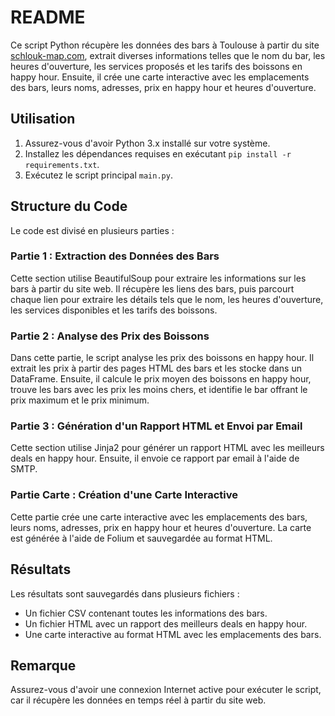 # README

Ce script Python récupère les données des bars à Toulouse à partir du site [schlouk-map.com](https://www.schlouk-map.com/fr/cities/toulouse/happy-hour), extrait diverses informations telles que le nom du bar, les heures d'ouverture, les services proposés et les tarifs des boissons en happy hour. Ensuite, il crée une carte interactive avec les emplacements des bars, leurs noms, adresses, prix en happy hour et heures d'ouverture.

## Utilisation

1. Assurez-vous d'avoir Python 3.x installé sur votre système.
2. Installez les dépendances requises en exécutant `pip install -r requirements.txt`.
3. Exécutez le script principal `main.py`.

## Structure du Code

Le code est divisé en plusieurs parties :

### Partie 1 : Extraction des Données des Bars

Cette section utilise BeautifulSoup pour extraire les informations sur les bars à partir du site web. Il récupère les liens des bars, puis parcourt chaque lien pour extraire les détails tels que le nom, les heures d'ouverture, les services disponibles et les tarifs des boissons.

### Partie 2 : Analyse des Prix des Boissons

Dans cette partie, le script analyse les prix des boissons en happy hour. Il extrait les prix à partir des pages HTML des bars et les stocke dans un DataFrame. Ensuite, il calcule le prix moyen des boissons en happy hour, trouve les bars avec les prix les moins chers, et identifie le bar offrant le prix maximum et le prix minimum.

### Partie 3 : Génération d'un Rapport HTML et Envoi par Email

Cette section utilise Jinja2 pour générer un rapport HTML avec les meilleurs deals en happy hour. Ensuite, il envoie ce rapport par email à l'aide de SMTP.

### Partie Carte : Création d'une Carte Interactive

Cette partie crée une carte interactive avec les emplacements des bars, leurs noms, adresses, prix en happy hour et heures d'ouverture. La carte est générée à l'aide de Folium et sauvegardée au format HTML.

## Résultats

Les résultats sont sauvegardés dans plusieurs fichiers :
- Un fichier CSV contenant toutes les informations des bars.
- Un fichier HTML avec un rapport des meilleurs deals en happy hour.
- Une carte interactive au format HTML avec les emplacements des bars.

## Remarque

Assurez-vous d'avoir une connexion Internet active pour exécuter le script, car il récupère les données en temps réel à partir du site web.
